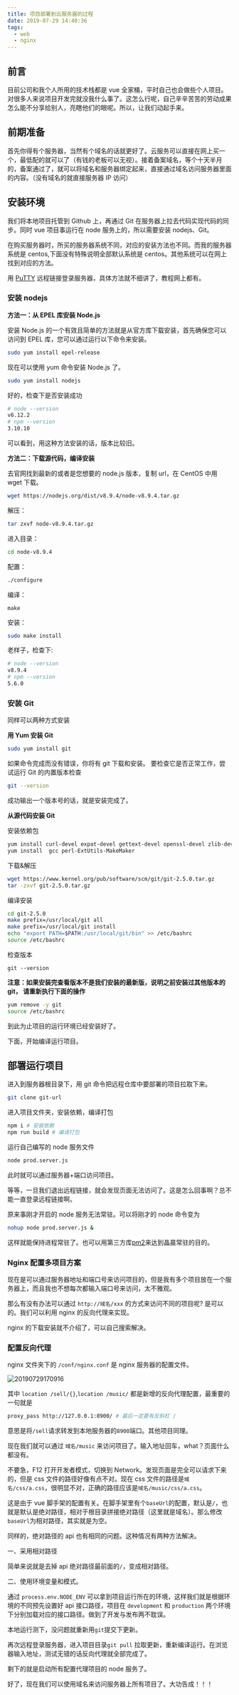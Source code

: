```yaml
---
title: 项目部署到云服务器的过程
date: 2019-07-29 14:40:36
tags:
  - web
  - nginx
---
```


## 前言

目前公司和我个人所用的技术栈都是 vue 全家桶，平时自己也会做些个人项目。对很多人来说项目开发完就没我什么事了。这怎么行呢，自己辛辛苦苦的劳动成果怎么能不分享给别人，亮瞎他们的眼呢。所以，让我们动起手来。

## 前期准备

首先你得有个服务器，当然有个域名的话就更好了。云服务可以直接在网上买一个，最低配的就可以了（有钱的老板可以无视）。接着备案域名，等个十天半月的，备案通过了，就可以将域名和服务器绑定起来，直接通过域名访问服务器里面的内容。（没有域名的就直接服务器 IP 访问）

## 安装环境

我们将本地项目托管到 Github 上，再通过 Git 在服务器上拉去代码实现代码的同步。同时 vue 项目事运行在 node 服务上的，所以需要安装 nodejs、Git。

在购买服务器时，所买的服务器系统不同，对应的安装方法也不同。而我的服务器系统是 centos,下面没有特殊说明全部默认系统是 centos。其他系统可以在网上找到对应的方法。

用 [PuTTY]("https://www.putty.org/") 远程链接登录服务器，具体方法就不细讲了，教程网上都有。

<!-- more -->

### 安装 nodejs

**方法一：从 EPEL 库安装 Node.js**

安装 Node.js 的一个有效且简单的方法就是从官方库下载安装，首先确保您可以访问到 EPEL 库，您可以通过运行以下命令来安装。

```bash
sudo yum install epel-release
```

现在可以使用 yum 命令安装 Node.js 了。

```bash
sudo yum install nodejs
```

好的，检查下是否安装成功

```bash
# node --version
v6.12.2
# npm --version
3.10.10
```

可以看到，用这种方法安装的话，版本比较旧。

**方法二：下载源代码，编译安装**

去官网找到最新的或者是您想要的 node.js 版本，复制 url，在 CentOS 中用 wget 下载。

```bash
wget https://nodejs.org/dist/v8.9.4/node-v8.9.4.tar.gz
```

解压：

```bash
tar zxvf node-v8.9.4.tar.gz
```

进入目录：

```bash
cd node-v8.9.4
```

配置：

```bash
./configure
```

编译：

```
make
```

安装：

```bash
sudo make install
```

老样子，检查下:

```bash
# node --version
v8.9.4
# npm --version
5.6.0
```

### 安装 Git

同样可以两种方式安装

**用 Yum 安装 Git**

```bash
sudo yum install git
```

如果命令完成而没有错误，你将有 git 下载和安装。 要检查它是否正常工作，尝试运行 Git 的内置版本检查

```bash
git --version
```

成功输出一个版本号的话，就是安装完成了。

**从源代码安装 Git**

安装依赖包

```bash
yum install curl-devel expat-devel gettext-devel openssl-devel zlib-devel
yum install  gcc perl-ExtUtils-MakeMaker
```

下载&解压

```bash
wget https://www.kernel.org/pub/software/scm/git/git-2.5.0.tar.gz
tar -zxvf git-2.5.0.tar.gz
```

编译安装

```bash
cd git-2.5.0
make prefix=/usr/local/git all
make prefix=/usr/local/git install
echo "export PATH=$PATH:/usr/local/git/bin" >> /etc/bashrc
source /etc/bashrc
```

检查版本

```
git --version
```

**注意：如果安装完查看版本不是我们安装的最新版，说明之前安装过其他版本的 git， 请重新执行下面的操作**

```bash
yum remove -y git
source /etc/bashrc
```

到此为止项目的运行环境已经安装好了。

下面，开始编译运行项目。

## 部署运行项目

进入到服务器根目录下，用 git 命令把远程仓库中要部署的项目拉取下来。

```bash
git clone git-url
```

进入项目文件夹，安装依赖，编译打包

```bash
npm i # 安装依赖
npm run build # 编译打包
```

运行自己编写的 node 服务文件

```bash
node prod.server.js
```

此时就可以通过服务器+端口访问项目。

等等，一旦我们退出远程链接，就会发现页面无法访问了。这是怎么回事啊？总不能一直登录远程链接啊。

原来事刚才开启的 node 服务无法常驻。可以将刚才的 node 命令变为

```bash
nohup node prod.server.js &
```

这样就能保持进程常驻了。也可以用第三方库[pm2]("http://pm2.keymetrics.io/")来达到晶晨常驻的目的。

### Nginx 配置多项目方案

现在是可以通过服务器地址和端口号来访问项目的，但是我有多个项目放在一个服务器上，而且我也不想每次都输入端口号来访问，太不雅观。

那么有没有办法可以通过 `http://域名/xxx` 的方式来访问不同的项目呢? 是可以的。我们可以利用 nginx 的反向代理来实现。

nginx 的下载安装就不介绍了，可以自己搜索解决。

### 配置反向代理

nginx 文件夹下的 `/conf/nginx.conf` 是 nginx 服务器的配置文件。

![20190729170916](https://s2.loli.net/2024/01/08/CTIh5reKSdciu28.png)

其中 `location /sell/{}`,`location /music/` 都是新增的反向代理配置，最重要的一句就是

```bash
proxy_pass http://127.0.0.1:8900/ # 最后一定要有反斜杠 /
```

意思是将`/sell`请求转发到本地服务器的`8900`端口。其他项目同理。

现在我们就可以通过 `域名/music` 来访问项目了。输入地址回车，what？页面什么都没有。

不要急，F12 打开开发者模式，切换到 Network。发现页面是完全可以请求下来的，但是 css 文件的路径好像有点不对。现在 css 文件的路径是`域名/css/a.css`，很明显不对，正确的路径应该是`域名/music/css/a.css`。

这是由于 vue 脚手架的配置有关。在脚手架里有个`baseUrl`的配置，默认是`/`，也就是默认是绝对路径，相对于根目录拼接绝对路径（这里就是域名）。那么修改`baseUrl`为相对路径，其实就是为空。

同样的，绝对路径的 api 也有相同的问题。这种情况有两种方法解决。

一、采用相对路径

简单来说就是去掉 api 绝对路径最前面的`/`，变成相对路径。

二、使用环境变量和模式。

通过 `process.env.NODE_ENV` 可以拿到项目运行所在的环境，这样我们就是根据环境的不同预先设置好 api 接口路径，项目在 `development` 和 `production` 两个环境下分别加载对应的接口路径。做到了开发与发布两不耽误。

本地运行测下，没问题就重新用`git`提交下更新。

再次远程登录服务器，进入项目目录`git pull` 拉取更新，重新编译运行。在浏览器输入地址，测试无错的话反向代理就全部完成了。

剩下的就是启动所有配置代理项目的 node 服务了。

好了，现在我们可以使用域名来访问服务器上所有项目了。大功告成！！！
